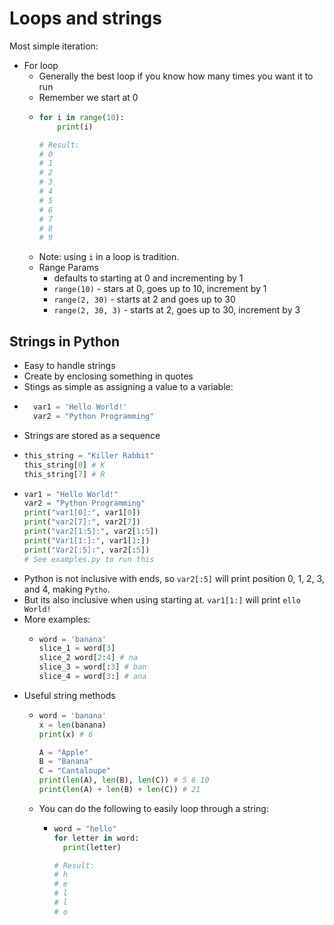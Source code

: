# Loops and strings
Most simple iteration:
- For loop
  - Generally the best loop if you know how many times you want it to run
  - Remember we start at 0
  - ```python
    for i in range(10):
        print(i)
    
    # Result:
    # 0
    # 1
    # 2
    # 3
    # 4
    # 5
    # 6
    # 7
    # 8
    # 9
  - Note: using `i` in a loop is tradition. 
  - Range Params
    - defaults to starting at 0 and incrementing by 1
    - `range(10)` - stars at 0, goes up to 10, increment by 1
    - `range(2, 30)` - starts at 2 and goes up to 30
    - `range(2, 30, 3)` - starts at 2, goes up to 30, increment by 3

## Strings in Python
- Easy to handle strings
- Create by enclosing something in quotes
- Stings as simple as assigning a value to a variable:
- ```python
    var1 = 'Hello World!'
    var2 = "Python Programming"
- Strings are stored as a sequence
- ```python
  this_string = "Killer Rabbit"
  this_string[0] # K
  this_string[7] # R
- ```python
  var1 = "Hello World!"
  var2 = "Python Programming"
  print("var1[0]:", var1[0])
  print("var2[7]:", var2[7])
  print("var2[1:5]:", var2[1:5])
  print("Var1[1:]:", var1[1:])
  print("Var2[:5]:", var2[:5])
  # See examples.py to run this
- Python is not inclusive with ends, so `var2[:5]` will print position 0, 1, 2, 3, and 4, making `Pytho`.
- But its also inclusive when using starting at. `var1[1:]` will print `ello World!`
- More examples:
  - ```python
    word = 'banana'
    slice_1 = word[3]
    slice_2 word[2:4] # na
    slice_3 = word[:3] # ban
    slice_4 = word[3:] # ana
- Useful string methods
  - ```python
    word = 'banana'
    x = len(banana)
    print(x) # 6
    
    A = "Apple"
    B = "Banana"
    C = "Cantaloupe"
    print(len(A), len(B), len(C)) # 5 6 10
    print(len(A) + len(B) + len(C)) # 21
  - You can do the following to easily loop through a string:
    - ```python
      word = "hello"
      for letter in word:
        print(letter)
      
      # Result:
      # h
      # e
      # l
      # l
      # o